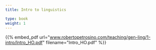 ```yaml
---
title: Intro to linguistics 

type: book
weight: 1
---
```



{{% embed_pdf url="www.robertopetrosino.com/teaching/gen-ling/1-intro/Intro_HO.pdf" filename="Intro_HO.pdf" %}}
